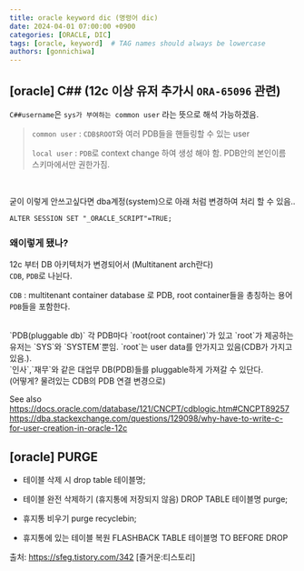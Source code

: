 ```yaml
---
title: oracle keyword dic (명령어 dic)
date: 2024-04-01 07:00:00 +0900
categories: [ORACLE, DIC]
tags: [oracle, keyword]  # TAG names should always be lowercase
authors: [gonnichiwa]
---
```


## [oracle] __C##__ (12c 이상 유저 추가시 `ORA-65096` 관련)
`C##username`은 `sys가 부여하는 common user` 라는 뜻으로 해석 가능하겠음.  
>`common user` :  `CDB$ROOT`와 여러 PDB들을 핸들링할 수 있는 user  
>
>`local user` :  `PDB`로 context change 하여 생성 해야 함. PDB안의 본인이름 스키마에서만 권한가짐.
<br/>

굳이 이렇게 안쓰고싶다면 dba계정(system)으로 아래 처럼 변경하여 처리 할 수 있음..
```
ALTER SESSION SET "_ORACLE_SCRIPT"=TRUE;
```

### 왜이렇게 됐나?  
12c 부터 DB 아키텍처가 변경되어서  (Multitanent arch란다)  
`CDB`, `PDB`로 나뉜다.

`CDB`  : multitenant container database 로 PDB, root container들을 총칭하는 용어  
`PDB`들을 포함한다.  

<br/>
`PDB(pluggable db)`  
각 PDB마다 `root(root container)`가 있고  
`root`가 제공하는 유저는 `SYS`와 `SYSTEM`뿐임.  
`root`는 user data를 안가지고 있음(CDB가 가지고 있음.).  
<br/>
`인사`,`재무`와 같은 대업무 DB(PDB)들를 pluggable하게 가져갈 수 있단다.<br/>
(어떻게? 물려있는 CDB의 PDB 연결 변경으로)  

<br/>

See also
https://docs.oracle.com/database/121/CNCPT/cdblogic.htm#CNCPT89257  
https://dba.stackexchange.com/questions/129098/why-have-to-write-c-for-user-creation-in-oracle-12c

## [oracle] PURGE

* 테이블 삭제 시
drop table 테이블명;
* 테이블 완전 삭제하기 (휴지통에 저장되지 않음)
DROP TABLE 테이블명 purge; 
* 휴지통 비우기
purge recyclebin;

* 휴지통에 있는 테이블 복원
FLASHBACK TABLE 테이블명 TO BEFORE DROP

출처: https://sfeg.tistory.com/342 [즐거운:티스토리]
